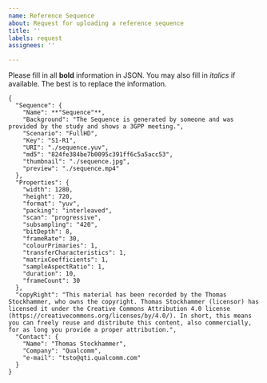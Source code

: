 ```yaml
---
name: Reference Sequence
about: Request for uploading a reference sequence
title: ''
labels: request
assignees: ''

---
```


Please fill in all **bold** information in JSON. You may also fill in _italics_ if available. The best is to replace the information.

    {
      "Sequence": {
        "Name": **"Sequence"**,
        "Background": "The Sequence is generated by someone and was provided by the study and shows a 3GPP meeting.",
        "Scenario": "FullHD",
        "Key": "S1-R1",
        "URI": "./sequence.yuv",
        "md5": "824fe384be7b0095c391ff6c5a5acc53",
        "thumbnail": "./sequence.jpg",
        "preview": "./sequence.mp4"
      },
      "Properties": {
        "width": 1280,
        "height": 720,
        "format": "yuv",
        "packing": "interleaved",
        "scan": "progressive",
        "subsampling": "420",
        "bitDepth": 8,
        "frameRate": 30,
        "colourPrimaries": 1,
        "transferCharacteristics": 1,
        "matrixCoefficients": 1,
        "sampleAspectRatio": 1,
        "duration": 10,
        "frameCount": 30
      },
      "copyRight": "This material has been recorded by the Thomas Stockhammer, who owns the copyright. Thomas Stockhammer (licensor) has licensed it under the Creative Commons Attribution 4.0 license (https://creativecommons.org/licenses/by/4.0/). In short, this means you can freely reuse and distribute this content, also commercially, for as long you provide a proper attribution.",
      "Contact": {
        "Name": "Thomas Stockhammer",
        "Company": "Qualcomm",
        "e-mail": "tsto@qti.qualcomm.com"
      }
    }
